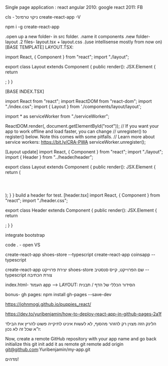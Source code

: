 Single page application : react
angular 2010: google
react 2011: FB

cls - ניקוי טרמינל 
create-react-app -V

npm i -g create-react-app

.open up a new folder- in src folder.
.name it components
.new folder- layout
.2 files- layout.tsx + layout.css
.(use intellisense mostly from now on)
[BASE TEMPLATE]
LAYOUT.TSX:

import React, { Component } from "react";
import "./layout";

export class Layout extends Component {
  public render(): JSX.Element {
    return <div className="layout"></div>;
  }
}

[BASE INDEX.TSX]

import React from "react";
import ReactDOM from "react-dom";
import "./index.css";
import { Layout } from './components/layout/layout';

import * as serviceWorker from "./serviceWorker";

ReactDOM.render(<Layout />, document.getElementById("root"));
// If you want your app to work offline and load faster, you can change
// unregister() to register() below. Note this comes with some pitfalls.
// Learn more about service workers: https://bit.ly/CRA-PWA
serviceWorker.unregister();


[Layout update]
import React, { Component } from "react";
import "./layout";
import { Header } from "../header/header";

export class Layout extends Component {
  public render(): JSX.Element {
    return (
      <div className="layout">
        <header>
          <Header />
        </header>
      </div>
    );
  }
}
build a header for test.
[header.tsx]
import React, { Component } from "react";
import "./header.css";

export class Header extends Component {
  public render(): JSX.Element {
    return <div className="header"></div>;
  }
}




integrate bootstrap

code . - open VS

create-react-app shoes-store --typescript
create-react-app coinsapp --typescript

create-react-app  יצירת פרוייקט
shoes-store שם הפרוייקט, קייס סנסטיב
 --typescript צורת הכתיבה

index.html- העמוד
app --> LAYOUT: הסידור הכללי של הדף / תבנית


bonus- gh pages:
npm install gh-pages --save-dev

https://johnmogi.github.io/puppies_react/

https://dev.to/yuribenjamin/how-to-deploy-react-app-in-github-pages-2a1f


הלינק הזה מצוין רק להזהר מהסוף,
לא לעשות איניט לתיקייה פשוט להריץ את הבילד
ז"א שכל זה לא נכון:

Now, create a remote GitHub repository with your app name and go back initialize this
git init
add it as remote
git remote add origin git@github.com:Yuribenjamin/my-app.git

מדהים!

